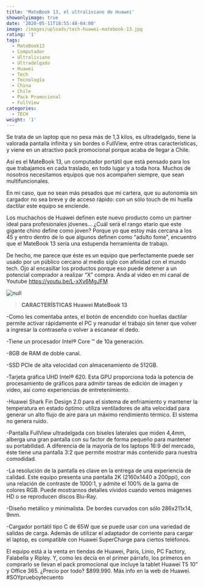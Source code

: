 ```yaml
---
title: 'MateBook 13, el ultraliviano de Huawei'
showonlyimage: true
date: '2020-05-11T18:55:48-04:00'
image: /images/uploads/tech-huawei-matebook-13.jpg
rating: '1'
tags:
  - MateBook13
  - Computador
  - Ultraliviano
  - Ultradelgado
  - Huawei
  - Tech
  - Tecnología
  - China
  - Chile
  - Pack Promocional
  - FullView
categories:
  - TECH
weight: '1'
---
```

Se trata de un laptop que no pesa más de 1,3 kilos, es ultradelgado, tiene la valorada pantalla infinita y sin bordes o FullView, entre otras características, y viene en un atractivo pack promocional porque acaba de llegar a Chile.

<!--more-->

Así es el MateBook 13, un computador portátil que está pensado para los que trabajamos en cada traslado, en todo lugar y a toda hora. Muchos de nosotros necesitamos equipos que nos acompañen siempre, que sean multifuncionales.

En mi caso, que no sean más pesados que mi cartera, que su autonomía sin cargador no sea breve y de acceso rápido: con un sólo touch de mi huella dactilar este equipo se enciende.

Los muchachos de Huawei definen este nuevo producto como un partner ideal para profesionales jóvenes… ¿Cuál será el rango etario que este gigante chino define como joven? Porque yo que estoy más cercana a los 45 y entro dentro de lo que algunos definen como “adulto fome”, encuentro que el MateBook 13 sería una estupenda herramienta de trabajo. 

De hecho, me parece que éste es un equipo que perfectamente puede ser usado por un público cercano al medio siglo con afinidad con el mundo tech. Ojo al encasillar los productos porque eso puede detener a un potencial comprador a realizar “X” compra. Anda al video en mi canal de Youtube  https://youtu.be/L-xXv6MgJFM

![null](/images/uploads/tech-huawei-matebook13-2.jpg)

> **CARACTERÍSTICAS Huawei MateBook 13**

\-Como les comentaba antes, el botón de encendido con huellas dactilar permite activar rápidamente el PC y reanudar el trabajo sin tener que volver a ingresar la contraseña o volver a escanear el dedo.

\-Tiene un procesador Intel® Core ™ de 10a generación.

\-8GB de RAM de doble canal.

\-SSD PCIe de alta velocidad con almacenamiento de 512GB. 

\-Tarjeta gráfica UHD Intel® 620. Esta GPU proporciona toda la potencia de procesamiento de gráficos para admitir tareas de edición de imagen y video, así como experiencias de entretenimiento.

\-Huawei Shark Fin Design 2.0 para el sistema de enfriamiento y mantener la temperatura en estado óptimo: utiliza ventiladores de alta velocidad para generar un alto flujo de aire para un máximo rendimiento térmico. El sistema no genera ruido.

\-Pantalla FullView ultradelgada con biseles laterales que miden 4,4mm, alberga una gran pantalla con su factor de forma pequeño para mantener su portabilidad. A diferencia de la mayoría de los laptops 16:9 del mercado, éste tiene una pantalla 3:2 que permite mostrar más contenido para nuestra comodidad.

\-La resolución de la pantalla es clave en la entrega de una experiencia de calidad. Este equipo presenta una pantalla 2K (2160x1440 a 200ppi), con una relación de contraste de 1000:1, y admite el 100% de la gama de colores RGB. Puede mostrarnos detalles vívidos cuando vemos imágenes HD o se reproducen discos Blu-Ray.

\-Diseño metálico y minimalista. De bordes curvados con sólo 286x211x14, 9mm.

\-Cargador portátil tipo C de 65W que se puede usar con una variedad de salidas de carga. Además de utilizar el adaptador de corriente para cargar el laptop, es compatible con Huawei SuperCharge para ciertos teléfonos. 

El equipo está a la venta en tiendas de Huawei, Paris, Linio, PC Factory, Falabella y Ripley. Y, como les decía en el primer párrafo, los primeros en comprarlo se llevan el pack promocional que incluye la tablet Huawei T5 10” y Office 365. ¿Precio por todo? $899.990. Más info en la web de Huawei. #SOYprueboytecuento
